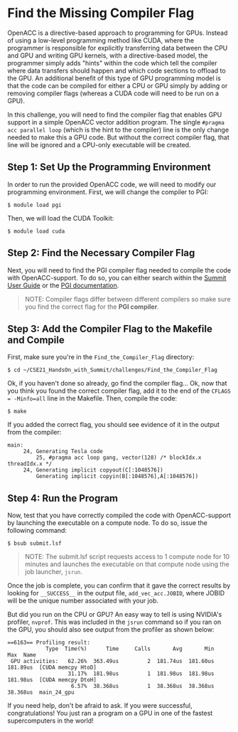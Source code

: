 # Find the Missing Compiler Flag
OpenACC is a directive-based approach to programming for GPUs. Instead of using a low-level programming method like CUDA, where the programmer is responsible for explicitly transferring data between the CPU and GPU and writing GPU kernels, with a directive-based model, the programmer simply adds "hints" within the code which tell the compiler where data transfers should happen and which code sections to offload to the GPU. An additional benefit of this type of GPU programming model is that the code can be compiled for either a CPU or GPU simply by adding or removing compiler flags (whereas a CUDA code will need to be run on a GPU).

In this challenge, you will need to find the compiler flag that enables GPU support in a simple OpenACC vector addition program. The single `#pragma acc parallel loop` (which is the hint to the compiler) line is the only change needed to make this a GPU code. But without the correct compiler flag, that line will be ignored and a CPU-only executable will be created. 

## Step 1: Set Up the Programming Environment

In order to run the provided OpenACC code, we will need to modify our programming environment. First, we will change the compiler to PGI:

```
$ module load pgi
```

Then, we will load the CUDA Toolkit:

```
$ module load cuda
```

## Step 2: Find the Necessary Compiler Flag

Next, you will need to find the PGI compiler flag needed to compile the code with OpenACC-support. To do so, you can either search within the [Summit User Guide](https://docs.olcf.ornl.gov/systems/summit_user_guide.html#) or the [PGI documentation](https://www.pgroup.com/resources/docs/19.10/openpower/index.htm). 

> NOTE: Compiler flags differ between different compilers so make sure you find the correct flag for the **PGI compiler**.

## Step 3: Add the Compiler Flag to the Makefile and Compile

First, make sure you're in the `Find_the_Compiler_Flag` directory:

```
$ cd ~/CSE21_HandsOn_with_Summit/challenges/Find_the_Compiler_Flag
```

Ok, if you haven't done so already, go find the compiler flag...
Ok, now that you think you found the correct compiler flag, add it to the end of the `CFLAGS = -Minfo=all` line in the Makefile. Then, compile the code:

```
$ make
```

If you added the correct flag, you should see evidence of it in the output from the compiler:

```
main:
     24, Generating Tesla code
         25, #pragma acc loop gang, vector(128) /* blockIdx.x threadIdx.x */
     24, Generating implicit copyout(C[:1048576])
         Generating implicit copyin(B[:1048576],A[:1048576])
```

## Step 4: Run the Program

Now, test that you have correctly compiled the code with OpenACC-support by launching the executable on a compute node. To do so, issue the following command:

```
$ bsub submit.lsf
```

> NOTE: The submit.lsf script requests access to 1 compute node for 10 minutes and launches the executable on that compute node using the job launcher, `jsrun`.


Once the job is complete, you can confirm that it gave the correct results by looking for `__SUCCESS__` in the output file, `add_vec_acc.JOBID`, where JOBID will be the unique number associated with your job. 

But did you run on the CPU or GPU? An easy way to tell is using NVIDIA's profiler, `nvprof`. This was included in the `jsrun` command so if you ran on the GPU, you should also see output from the profiler as shown below:

```
==6163== Profiling result:
            Type  Time(%)      Time     Calls       Avg       Min       Max  Name
 GPU activities:   62.26%  363.49us         2  181.74us  181.60us  181.89us  [CUDA memcpy HtoD]
                   31.17%  181.98us         1  181.98us  181.98us  181.98us  [CUDA memcpy DtoH]
                    6.57%  38.368us         1  38.368us  38.368us  38.368us  main_24_gpu
```

If you need help, don't be afraid to ask. If you were successful, congratulations! You just ran a program on a GPU in one of the fastest supercomputers in the world!


